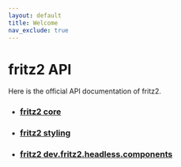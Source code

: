 ```yaml
---
layout: default
title: Welcome
nav_exclude: true
---
```

# fritz2 API

Here is the official API documentation of fritz2.

* ### [fritz2 core](core/core/index.html)
* ### [fritz2 styling](styling/styling/index.html)
* ### [fritz2 dev.fritz2.headless.components](dev.fritz2.headless.components/dev.fritz2.headless.components/index.html)




